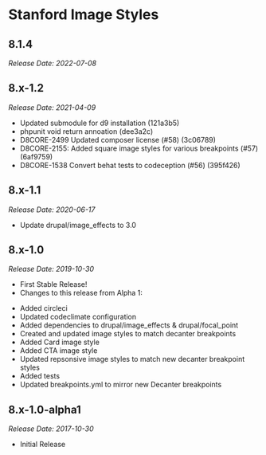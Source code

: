 # Stanford Image Styles


8.1.4
--------------------------------------------------------------------------------
_Release Date: 2022-07-08_



8.x-1.2
--------------------------------------------------------------------------------
_Release Date: 2021-04-09_

- Updated submodule for d9 installation (121a3b5)
- phpunit void return annoation (dee3a2c)
- D8CORE-2499 Updated composer license (#58) (3c06789)
- D8CORE-2155: Added square image styles for various breakpoints (#57) (6af9759)
- D8CORE-1538 Convert behat tests to codeception (#56) (395f426)

8.x-1.1
--------------------------------------------------------------------------------
_Release Date: 2020-06-17_

- Update drupal/image_effects to 3.0

8.x-1.0
--------------------------------------------------------------------------------
_Release Date: 2019-10-30_

- First Stable Release!
- Changes to this release from Alpha 1:
* Added circleci
* Updated codeclimate configuration
* Added dependencies to drupal/image_effects & drupal/focal_point
* Created and updated image styles to match decanter breakpoints
* Added Card image style
* Added CTA image style
* Updated repsonsive image styles to match new decanter breakpoint styles
* Added tests
* Updated breakpoints.yml to mirror new Decanter breakpoints


8.x-1.0-alpha1
--------------------------------------------------------------------------------  
_Release Date: 2017-10-30_

- Initial Release
